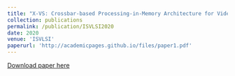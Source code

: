 ```yaml
---
title: "X-VS: Crossbar-based Processing-in-Memory Architecture for Video Summarization "
collection: publications
permalink: /publication/ISVLSI2020
date: 2020
venue: 'ISVLSI'
paperurl: 'http://academicpages.github.io/files/paper1.pdf'
---
```

[Download paper here](http://academicpages.github.io/files/paper1.pdf)